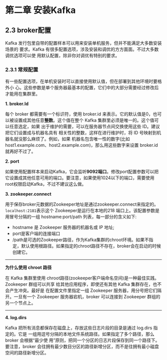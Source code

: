 # 第二章 安装Kafka

## 2.3 broker配置

Kafka 发行包里自带的配置样本可以用来安装单机服务，但并不能满足大多数安装场景的 要求。Kafka 有很多配置选项，涉及安装和调优的方方面面。不过大多数调优选项可以使 用默认配置，除非你对调优有特别的要求。

### 2.3.1 常规配置

有一些配置选项，在单机安装时可以直接使用默认值，但在部署到其他环境时要格外小 心。这些参数是单个服务器最基本的配置，它们中的大部分需要经过修改后才能用在集群里。

**1. broker.Id**

每个 broker 都需要有一个标识符，使用 broker.id 来表示。它的默认值是0，也可以被设置成其他任意**整数**。这个值在整个 Kafka 集群里必须是唯一的。这个值可以任意选定，如果 出于维护的需要，可以在服务器节点间交换使用这些 ID。建议把它们设置成与机器名具有 相关性的整数，这样在进行维护时，将 ID 号映射到机器名就没那么麻烦了。例如，如果 机器名包含唯一性的数字(比如 host1.example.com、host2.example.com)，那么用这些数字来设置 broker.id 就再好不过了。

**2. port**

如果使用配置样本来启动Kafka，它会监听**9092端口**。修改port配置参数可以把它设置成其他任意可用的端口。要注意，如果使用1024以下的端口，需要使用root权限启动Kafka，不过不建议这么做。

**3. zookeeper.connect**

用于保存broker元数据的Zookeeper地址是通过zookeeper.connect来指定的。 `localhost:2181`表示这个 Zookeeper是运行在本地的218 端口上。该配置参数是用冒号分隔的一组 hostname:port/path 列表，每一部分的含义如下:

- hostname 是 Zookeeper 服务器的机器名或 IP 地址;
- port是客户端的连接端口
- /path是可选的Zookeeper路径，作为Kafka集群的chroot环境。如果不指定，默认使用根路径。如果指定的chroot路径不存在，broker会在启动的时候创建它。

------

**为什么使用 chroot 路径**

在 Kafka 集群里使用 chroot路径(zookeeper客户端命名空间)是一种最佳实践。Zookeeper 群组可以共享 给其他应用程序，即使还有其他 Kafka 集群存在，也不会产生冲突。最好是 在配置文件里指定一组 Zookeeper 服务器，用分号把它们隔开。一旦有一个 Zookeeper 服务器宕机，broker 可以连接到 Zookeeper 群组的另一个节点上。

------

**4. log.dirs**

Kafka 把所有消息都保存在磁盘上，存放这些日志片段的目录是通过 log.dirs 指定的。它是 一组用逗号分隔的本地文件系统路径。如果指定了多个路径，那么 broker 会根据“最少使 用”原则，把同一个分区的日志片段保存到同一个路径下。要注意，broker 会往拥有最少数目分区的路径新增分区，而不是往拥有最小磁盘空间的路径新增分区。